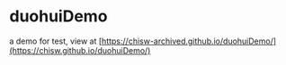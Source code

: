 # duohuiDemo

a demo for test, view at [https://chisw-archived.github.io/duohuiDemo/](https://chisw.github.io/duohuiDemo/)
